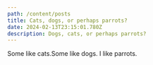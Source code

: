 ```yaml
---
path: /content/posts
title: Cats, dogs, or perhaps parrots?
date: 2024-02-13T23:15:01.780Z
description: Dogs, cats, or perhaps parrots?
---
```

Some like cats.Some like dogs. I like parrots.